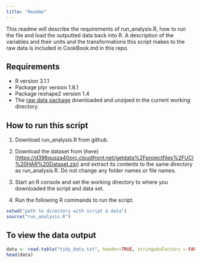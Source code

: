 ```yaml
---
title: "Readme"
---
```


This readme will describe the requirements of run_analysis.R, how to run the file and load the outputted data back into R.  A description of the variables and their units and the transformations this script makes to the raw data is included in CookBook.md in this repo.

## Requirements

* R version 3.1.1
* Package plyr version 1.8.1
* Package reshape2 version 1.4
* The [raw data package](https://d396qusza40orc.cloudfront.net/getdata%2Fprojectfiles%2FUCI%20HAR%20Dataset.zip) downloaded and unziped in the current working directory.

## How to run this script

1. Download run_analysis.R from github.

2. Download the dataset from (here)[https://d396qusza40orc.cloudfront.net/getdata%2Fprojectfiles%2FUCI%20HAR%20Dataset.zip] and extract its contents to the same directory as run_analysis.R.  Do not change any folder names or file names.

3. Start an R console and set the working directory to where you downloaded the script and data set.

4. Run the following R commands to run the script.

```R
setwd("path to directory with script & data")
source("run_analysis.R")
```

## To view the data output

```R
data <- read.table("tidy_data.txt", header=TRUE, stringsAsFactors = FALSE)
head(data)
```